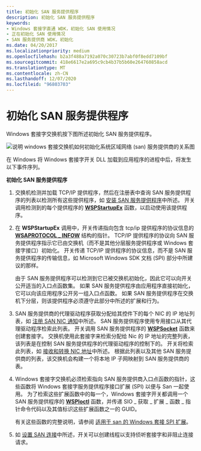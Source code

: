 ```yaml
---
title: 初始化 SAN 服务提供程序
description: 初始化 SAN 服务提供程序
keywords:
- Windows 套接字直通 WDK，初始化 SAN 使用情况
- 正在初始化 SAN 使用情况
- SAN 服务提供商 WDK，初始化
ms.date: 04/20/2017
ms.localizationpriority: medium
ms.openlocfilehash: b2a3f488a7192a070c30723b7abf0f8edd7109bf
ms.sourcegitcommit: 418e6617e2a695c9cb4b37b5b60e264760858acd
ms.translationtype: MT
ms.contentlocale: zh-CN
ms.lasthandoff: 12/07/2020
ms.locfileid: "96803703"
---
```

# <a name="initializing-a-san-service-provider"></a>初始化 SAN 服务提供程序





Windows 套接字交换机按下图所述初始化 SAN 服务提供程序。

![说明 windows 套接交换机如何初始化系统区域网络 (san) 服务提供商的关系图 ](images/apiflow1.png)

在 Windows 将 Windows 套接字开关 DLL 加载到应用程序的进程中后，将发生以下事件序列。

**初始化 SAN 服务提供程序**

1.  交换机检测并加载 TCP/IP 提供程序，然后在注册表中查询 SAN 服务提供程序的列表以检测所有这些提供程序，如 [安装 SAN 服务提供程序](installing-a-san-service-provider.md)中所述。 开关调用检测到的每个提供程序的 [**WSPStartupEx**](/previous-versions/windows/hardware/network/ff566321(v=vs.85)) 函数，以启动使用该提供程序。

2.  在 **WSPStartupEx** 调用中，开关传递指向包含 tcp/ip 提供程序的协议信息的 [**WSAPROTOCOL \_ INFOW**](/previous-versions/windows/hardware/network/ff565963(v=vs.85)) 结构的指针。 TCP/IP 提供程序的协议向 SAN 服务提供程序指示它已由交换机（而不是其他分层服务提供程序或 Windows 套接字接口）初始化。 开关传递 TCP/IP 提供程序的协议信息，而不是 SAN 服务提供程序的传输信息，如 Microsoft Windows SDK 文档 (SPI) 部分中所建议的那样。

    由于 SAN 服务提供程序可以检测到它已被交换机初始化，因此它可以向开关公开适当的入口点函数集。 如果 SAN 服务提供程序由应用程序直接初始化，它可以向该应用程序公开另一组入口点函数。 如果 SAN 服务提供程序在交换机下分层，则该提供程序必须遵守此部分中所述的扩展和行为。

3.  SAN 服务提供商的代理驱动程序获取分配给其控件下的每个 NIC 的 IP 地址列表，如 [注册 SAN NIC 通知](registering-for-san-nic-notifications.md)中所述。 SAN 服务提供程序使用专用接口从其代理驱动程序检索此列表。 开关调用 SAN 服务提供程序的 [**WSPSocket**](/previous-versions/windows/hardware/network/ff566319(v=vs.85)) 函数来创建套接字。 交换机使用此套接字来检索分配给 Nic 的 IP 地址的完整列表，该列表是在控制 SAN 服务提供程序的代理驱动程序的控制下的。 开关将检索此列表，如 [接收和转换 NIC 地址](receiving-and-translating-nic-addresses.md)中所述。 根据此列表以及其他 SAN 服务提供商的列表，该交换机会构建一个将本地 IP 子网映射到 SAN 服务提供商的表。

4.  Windows 套接字交换机必须检索指向 SAN 服务提供商入口点函数的指针，这些函数将 Windows 套接字服务提供程序接口扩展 (SPI) 以便与 San 一起使用。 为了检索这些扩展函数中的每一个，Windows 套接字开关都调用一个 SAN 服务提供程序的 [**WSPIoctl**](/previous-versions/windows/hardware/network/ff566296(v=vs.85)) 函数，并传递 SIO \_ 获取 \_ 扩展 \_ 函数 \_ 指针命令代码以及其值标识这些扩展函数之一的 GUID。

    有关这些函数的完整说明，请参阅 [适用于 san 的 Windows 套接 SPI 扩展](windows-sockets-spi-extensions-for-sans.md)。

5.  如 [设置 SAN 连接](setting-up-a-san-connection.md)中所述，开关可以创建线程以支持侦听套接字和非阻止连接请求。

 

